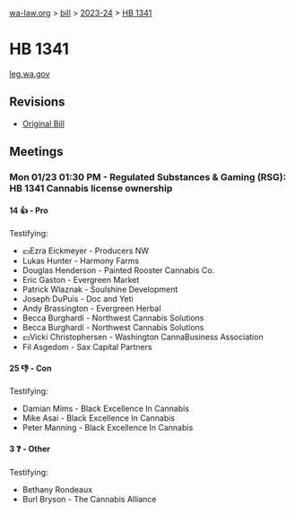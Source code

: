 [wa-law.org](/) > [bill](/bill/) > [2023-24](/bill/2023-24/) > [HB 1341](/bill/2023-24/hb/1341/)

# HB 1341
[leg.wa.gov](https://app.leg.wa.gov/billsummary?BillNumber=1341&Year=2023&Initiative=false)

## Revisions
* [Original Bill](1/)

## Meetings
### Mon 01/23 01:30 PM - Regulated Substances & Gaming (RSG): HB 1341 Cannabis license ownership
#### 14 👍 - Pro
Testifying:
* 💵Ezra Eickmeyer - Producers NW
* Lukas Hunter - Harmony Farms
* Douglas Henderson - Painted Rooster Cannabis Co.
* Eric Gaston - Evergreen Market
* Patrick Wlaznak - Soulshine Development
* Joseph DuPuis - Doc and Yeti
* Andy Brassington - Evergreen Herbal
* Becca Burghardi - Northwest Cannabis Solutions
* Becca Burghardi - Northwest Cannabis Solutions
* 💵Vicki Christophersen - Washington CannaBusiness Association
* Fil Asgedom - Sax Capital Partners

#### 25 👎 - Con
Testifying:
* Damian Mims - Black Excellence In Cannabis
* Mike Asai - Black Excellence In Cannabis
* Peter Manning - Black Excellence In Cannabis

#### 3 ❓ - Other
Testifying:
* Bethany Rondeaux
* Burl Bryson - The Cannabis Alliance
